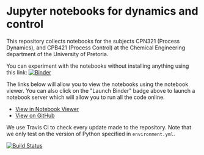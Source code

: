 # Jupyter notebooks for dynamics and control

This repository collects notebooks for the subjects CPN321 (Process Dynamics), and CPB421 (Process Control) at the Chemical Engineering department of the University of Pretoria.

You can experiment with the notebooks without installing anything using this link: [![Binder](http://mybinder.org/badge.svg)](http://mybinder.org/repo/alchemyst/Dynamics-and-Control)

The links below will allow you to view the notebooks using the notebook viewer. You can also click on the "Launch Binder" badge above to launch a notebook server which will allow you to run all the code online.

* [View in Notebook Viewer](https://nbviewer.ipython.org/github/alchemyst/Dynamics-and-Control/blob/master/TOC.ipynb)
* [View on GitHub](https://github.com/alchemyst/Dynamics-and-Control/blob/master/TOC.ipynb)

We use Travis CI to check every update made to the repository. Note that we only test on the version of Python specified in `environment.yml`.

[![Build Status](https://travis-ci.org/alchemyst/Dynamics-and-Control.svg?branch=master)](https://travis-ci.org/alchemyst/Dynamics-and-Control)
